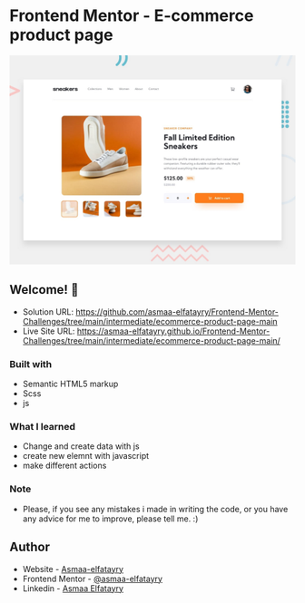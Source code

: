 # Frontend Mentor - E-commerce product page

![Design preview for the E-commerce product page coding challenge](./design/desktop-preview.jpg)

## Welcome! 👋

- Solution URL: https://github.com/asmaa-elfatayry/Frontend-Mentor-Challenges/tree/main/intermediate/ecommerce-product-page-main
- Live Site URL: https://asmaa-elfatayry.github.io/Frontend-Mentor-Challenges/tree/main/intermediate/ecommerce-product-page-main/

### Built with

- Semantic HTML5 markup
- Scss
- js

### What I learned

- Change and create data with js
- create new elemnt with javascript
- make different actions

### Note

- Please, if you see any mistakes i made in writing the code, or you have any advice for me to improve, please tell me. :)

## Author

- Website - [Asmaa-elfatayry](https://github.com/asmaa-elfatayry)
- Frontend Mentor - [@asmaa-elfatayry](https://www.frontendmentor.io/profile/asmaa-elfatayry)
- Linkedin - [Asmaa Elfatayry](https://www.linkedin.com/in/asmaa-elfatayry/)
